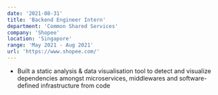 ```yaml
---
date: '2021-08-31'
title: 'Backend Engineer Intern'
department: 'Common Shared Services'
company: 'Shopee'
location: 'Singapore'
range: 'May 2021 - Aug 2021'
url: 'https://www.shopee.com/'
---
```


- Built a static analysis & data visualisation tool to detect and visualize dependencies amongst microservices, middlewares and software-defined infrastructure from code
